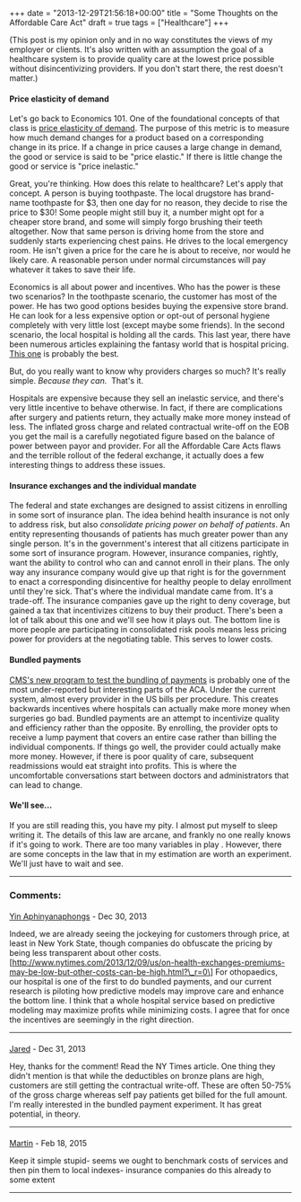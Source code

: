 +++
date = "2013-12-29T21:56:18+00:00"
title = "Some Thoughts on the Affordable Care Act"
draft = true
tags = ["Healthcare"]
+++

(This post is my opinion only and in no way constitutes the views of my employer or clients. It's also written with an assumption the goal of a healthcare system is to provide quality care at the lowest price possible without disincentivizing providers. If you don't start there, the rest doesn't matter.) 

#### Price elasticity of demand 
Let's go back to Economics 101. One of the foundational concepts of that class is [price elasticity of demand](http://en.wikipedia.org/wiki/Price_elasticity_of_demand). The purpose of this metric is to measure how much demand changes for a product based on a corresponding change in its price. If a change in price causes a large change in demand, the good or service is said to be "price elastic." If there is little change the good or service is "price inelastic."

Great, you're thinking. How does this relate to healthcare? Let's apply that concept. A person is buying toothpaste. The local drugstore has brand-name toothpaste for $3, then one day for no reason, they decide to rise the price to $30! Some people might still buy it, a number might opt for a cheaper store brand, and some will simply forgo brushing their teeth altogether. Now that same person is driving home from the store and suddenly starts experiencing chest pains. He drives to the local emergency room. He isn't given a price for the care he is about to receive, nor would he likely care. A reasonable person under normal circumstances will pay whatever it takes to save their life. 

Economics is all about power and incentives. Who has the power is these two scenarios? In the toothpaste scenario, the customer has most of the power. He has two good options besides buying the expensive store brand. He can look for a less expensive option or opt-out of personal hygiene completely with very little lost (except maybe some friends). In the second scenario, the local hospital is holding all the cards. This last year, there have been numerous articles explaining the fantasy world that is hospital pricing. [This one](http://content.time.com/time/magazine/article/0,9171,2136864,00.html) is probably the best. 

But, do you really want to know why providers charges so much? It's really simple. _Because they can._  That's it. 

Hospitals are expensive because they sell an inelastic service, and there's very little incentive to behave otherwise. In fact, if there are complications after surgery and patients return, they actually make more money instead of less. The inflated gross charge and related contractual write-off on the EOB you get the mail is a carefully negotiated figure based on the balance of power between payor and provider. For all the Affordable Care Acts flaws and the terrible rollout of the federal exchange, it actually does a few interesting things to address these issues. 

#### Insurance exchanges and the individual mandate 
The federal and state exchanges are designed to assist citizens in enrolling in some sort of insurance plan. The idea behind health insurance is not only to address risk, but also _consolidate pricing power on behalf of patients_. An entity representing thousands of patients has much greater power than any single person. It's in the government's interest that all citizens participate in some sort of insurance program. However, insurance companies, rightly, want the ability to control who can and cannot enroll in their plans. The only way any insurance company would give up that right is for the government to enact a corresponding disincentive for healthy people to delay enrollment until they're sick. That's where the individual mandate came from. It's a trade-off. The insurance companies gave up the right to deny coverage, but gained a tax that incentivizes citizens to buy their product. There's been a lot of talk about this one and we'll see how it plays out. The bottom line is more people are participating in consolidated risk pools means less pricing power for providers at the negotiating table. This serves to lower costs. 

#### Bundled payments 
[CMS's new program to test the bundling of payments](http://www.cms.gov/Newsroom/MediaReleaseDatabase/Fact-Sheets/2013-Fact-Sheets-Items/2013-01-31.html) is probably one of the most under-reported but interesting parts of the ACA. Under the current system, almost every provider in the US bills per procedure. This creates backwards incentives where hospitals can actually make more money when surgeries go bad. Bundled payments are an attempt to incentivize quality and efficiency rather than the opposite. By enrolling, the provider opts to receive a lump payment that covers an entire case rather than billing the individual components. If things go well, the provider could actually make more money. However, if there is poor quality of care, subsequent readmissions would eat straight into profits. This is where the uncomfortable conversations start between doctors and administrators that can lead to change. 

#### We'll see... 
If you are still reading this, you have my pity. I almost put myself to sleep writing it. The details of this law are arcane, and frankly no one really knows if it's going to work. There are too many variables in play . However, there are some concepts in the law that in my estimation are worth an experiment. We'll just have to wait and see.

---
### Comments:

#### 
[Yin Aphinyanaphongs]( "yin.a@nyumc.org") - <time datetime="2013-12-30 11:33:28">Dec 30, 2013</time>

Indeed, we are already seeing the jockeying for customers through price, at least in New York State, though companies do obfuscate the pricing by being less transparent about other costs. \[http://www.nytimes.com/2013/12/09/us/on-health-exchanges-premiums-may-be-low-but-other-costs-can-be-high.html?\_r=0\] For othopaedics, our hospital is one of the first to do bundled payments, and our current research is piloting how predictive models may improve care and enhance the bottom line. I think that a whole hospital service based on predictive modeling may maximize profits while minimizing costs. I agree that for once the incentives are seemingly in the right direction.
<hr />

#### 
[Jared]( "jared@monger.cc") - <time datetime="2013-12-31 10:24:57">Dec 31, 2013</time>

Hey, thanks for the comment! Read the NY Times article. One thing they didn't mention is that while the deductibles on bronze plans are high, customers are still getting the contractual write-off. These are often 50-75% of the gross charge whereas self pay patients get billed for the full amount. I'm really interested in the bundled payment experiment. It has great potential, in theory.
<hr />

#### 
[Martin]( "martin_kelly77@yahoo.com") - <time datetime="2015-02-18 07:50:31">Feb 18, 2015</time>

Keep it simple stupid- seems we ought to benchmark costs of services and then pin them to local indexes- insurance companies do this already to some extent
<hr />
